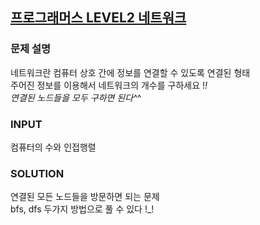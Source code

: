 ## [프로그래머스 LEVEL2 네트워크](https://programmers.co.kr/learn/courses/30/lessons/43162)
### 문제 설명 
네트워크란 컴퓨터 상호 간에 정보를 연결할 수 있도록 연결된 형태  
주어진 정보를 이용해서 네트워크의 개수를 구하세요 !_!  
연결된 노드들을 모두 구하면 된다^_^   
### INPUT 
컴퓨터의 수와 인접행렬  
### SOLUTION 
연결된 모든 노드들을 방문하면 되는 문제  
bfs, dfs 두가지 방법으로 풀 수 있다 !_!  
